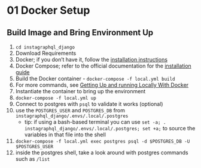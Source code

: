 # 01 Docker Setup

## Build Image and Bring Environment Up
1. `cd instagraphql_django`
2. Download Requirements
  1. Docker; if you don’t have it, follow the [installation instructions](https://docs.docker.com/install/#supported-platforms)
  2. Docker Compose; refer to the official documentation for the [installation guide](https://docs.docker.com/compose/install/)
3. Build the Docker container - `docker-compose -f local.yml build`
  1. For more commands, see [Getting Up and running Locally With Docker](https://cookiecutter-django.readthedocs.io/en/latest/developing-locally-docker.html)
4. Instantiate the container to bring up the environment
  1. `docker-compose -f local.yml up`
5. Connect to postgres with `psql` to validate it works (optional)
  1. use the `POSTGRES_USER` and `POSTGRES_DB` from `instagraphql_django/.envs/.local/.postgres`
     * tip: if using a bash-based terminal you can use 
       `set -a; . instagraphql_django/.envs/.local/.postgres; set +a;` to source the variables 
       in that file into the shell
  2. `docker-compose -f local.yml exec postgres psql -d $POSTGRES_DB -U $POSTGRES_USER`
  3. inside the postgres shell, take a look around with postgres commands such as `/list`

